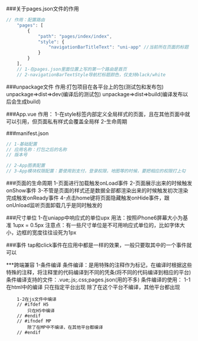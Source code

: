 ###关于pages.json文件的作用
```js
// 作用：配置路由
	"pages": [
		{
			"path": "pages/index/index",
			"style": {
				"navigationBarTitleText": "uni-app" //当前所在页面的标题
			}
		}
	],
	// 1-在pages.json里面位置上写的第一个路由是首页
    // 2-navigationBarTextStyle导航栏标题颜色，仅支持black/white
```

###unpackage文件
作用:打包项目在各平台上的包(测试包和发布包)
unpackage=>dist=>dev(编译后的测试包)
unpackage=>dist=>build(编译发布以后会生成build)

###App.vue
作用：
    1-在style标签内部定义全局样式的页面，且在其他页面中就可以引用，但页面私有样式会覆盖全局样
    2-生命周期

###manifest.json
```js
// 1-基础配置
// 应用名称：打包之后的名称
// 版本号

// 2-App图表配置
// 3-App模块权限配置：要使用到支付，登录权限，地图等的时候，要把相应的权限打上勾
```

###页面的生命周期
1-页面进行加载触发onLoad事件
2-页面展示出来的时候触发onShow事件
3-不管是页面的样式还是数据全部都渲染出来的时候触发初次渲染完成触发onReady事件
4-点击home键将页面隐藏触发onHide事件，跟onUnload监听页面卸载几乎是同时触发的


###尺寸单位
1-在uniapp中响应式的单位upx
	用法：按照iPhone6屏幕大小为基准 1upx = 0.5px
	注意点：有一些尺寸单位是不可用响应式单位的，比如字体大小，边框的宽度往往设死为1px

###事件
tap和click事件在应用中都是一样的效果，一般只要取其中的一个事件就可以


***跨端兼容
	1-条件编译
	条件编译：是用特殊的注释作为标记，在编译时根据这些特殊的注释，将注释里的代码编译到不同的凭条(将不同的代码编译到相应的平台)
	条件编译支持的文件：.vue;.js;.css;pages.json(用的不多)
	条件编译的使用：
		1-1在html中的编译
		<!-- #ifdef app-plus -->
			只在指定平台出现
		<!-- #endif -->
		<!-- #ifndef app-plus -->
			除了在这个平台不编译，其他平台都出现
		<!-- #endif -->

		1-2在js文件中编译
		// #ifdef H5
			只在H5中编译
		// #endif
		// #ifndef MP
			除了在MP中不编译，在其他平台都编译
		// #endif

